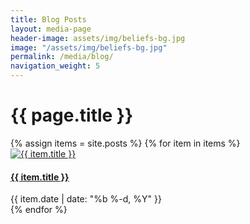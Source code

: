 ```yaml
---
title: Blog Posts
layout: media-page
header-image: assets/img/beliefs-bg.jpg
image: "/assets/img/beliefs-bg.jpg"
permalink: /media/blog/
navigation_weight: 5
---
```


<div class="row justify-content-center">
    <div class="col-md-10 text-center">
        <h1>{{ page.title }}</h1>  
    </div>
</div>
<div class="row justify-content-center">
  {% assign items = site.posts %}
  {% for item in items %}
  <div class="col-md-4">
    <div class="card">
      <div class="thumb-crop">
        <a href="{{ item.url | absolute_url }}"><img class="card-img-top" src="{{ item.image | absolute_url }}" alt="{{ item.title }}" /></a>
      </div>
      <div class="card-block">
        <h4 class="card-text"><a href="{{ item.url | absolute_url }}">{{ item.title }}</a></h4>
        <span class="post-meta">{{ item.date | date: "%b %-d, %Y" }}</span>
      </div>
    </div>
  </div>
  {% endfor %}
</div>
